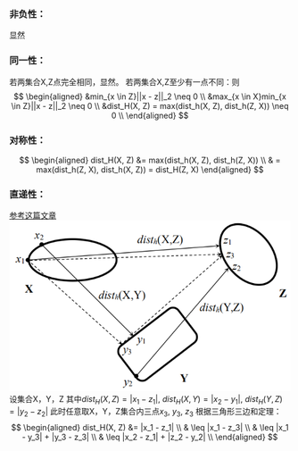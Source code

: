 ### 非负性：
显然
### 同一性：
若两集合X,Z点完全相同，显然。
若两集合X,Z至少有一点不同：则
$$
\begin{aligned}
&min_{x \in Z}||x - z||_2 \neq 0 \\
&max_{x \in X}min_{x \in Z}||x - z||_2 \neq 0 \\
&dist_H(X, Z) = max(dist_h(X, Z), dist_h(Z, X)) \neq 0 \\
\end{aligned}
$$
### 对称性：
$$
\begin{aligned}
dist_H(X, Z) &= max(dist_h(X, Z), dist_h(Z, X)) \\ 
& = max(dist_h(Z, X), dist_h(X, Z)) = dist_H(Z, X)
\end{aligned}
$$
### 直递性：
[参考这篇文章](https://www.cnblogs.com/NoNameIsBeginning/p/13733072.html)
![](../../photo/AIML9.2.png#pic_center)
设集合X，Y，Z
其中$dist_H(X, Z) = |x_1 - z_1|$, $dist_H(X, Y) = |x_2 - y_1|$, $dist_H(Y, Z) = |y_2 - z_2|$
此时任意取X，Y，Z集合内三点$x_3$, $y_3$, $z_3$
根据三角形三边和定理：
$$
\begin{aligned}
dist_H(X, Z) &= |x_1 - z_1| \\
& \leq |x_1 - z_3| \\
& \leq |x_1 - y_3| + |y_3 - z_3| \\
& \leq |x_2 - z_1| + |z_2 - y_2| \\
\end{aligned}
$$
